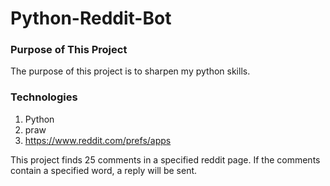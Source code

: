 # Python-Reddit-Bot

### Purpose of This Project
The purpose of this project is to sharpen my python skills.

### Technologies
1. Python
2. praw
3. https://www.reddit.com/prefs/apps

This project finds 25 comments in a specified reddit page. If the comments contain a specified word, a reply will be sent.

